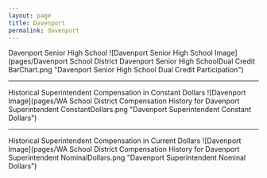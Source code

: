 ```yaml
---
layout: page
title: Davenport
permalink: davenport
---
```



Davenport Senior High School
![Davenport Senior High School Image](pages/Davenport School District Davenport Senior High SchoolDual Credit BarChart.png "Davenport Senior High School Dual Credit Participation")

___

Historical Superintendent Compensation in Constant Dollars
![Davenport Image](pages/WA School District Compensation History for Davenport Superintendent ConstantDollars.png "Davenport Superintendent Constant Dollars")

___

Historical Superintendent Compensation in Current Dollars
![Davenport Image](pages/WA School District Compensation History for Davenport Superintendent NominalDollars.png "Davenport Superintendent Nominal Dollars")